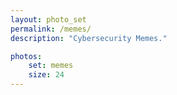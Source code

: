 ```yaml
---
layout: photo_set
permalink: /memes/
description: "Cybersecurity Memes."

photos:
    set: memes
    size: 24
---
```

